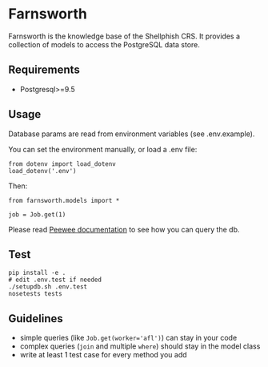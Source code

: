 # Farnsworth

Farnsworth is the knowledge base of the Shellphish CRS.
It provides a collection of models to access the PostgreSQL data store.


## Requirements

* Postgresql>=9.5


## Usage

Database params are read from environment variables (see .env.example).

You can set the environment manually, or load a .env file:

```
from dotenv import load_dotenv
load_dotenv('.env')
```

Then:

```
from farnsworth.models import *

job = Job.get(1)
```

Please read [Peewee documentation](https://peewee.readthedocs.org/en/latest/peewee/querying.html)
to see how you can query the db.


## Test

```
pip install -e .
# edit .env.test if needed
./setupdb.sh .env.test
nosetests tests
```


## Guidelines

* simple queries (like `Job.get(worker='afl')`) can stay in your code
* complex queries (`join` and multiple `where`) should stay in the model class
* write at least 1 test case for every method you add
